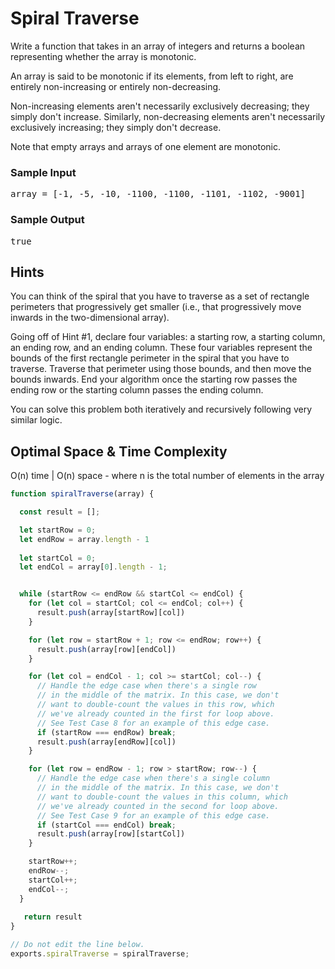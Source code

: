 # Spiral Traverse

<div class="html">
<p>
  Write a function that takes in an array of integers and returns a boolean
  representing whether the array is monotonic.
</p>
<p>
  An array is said to be monotonic if its elements, from left to right, are
  entirely non-increasing or entirely non-decreasing.
</p>
<p>
  Non-increasing elements aren't necessarily exclusively decreasing; they simply
  don't increase. Similarly, non-decreasing elements aren't necessarily
  exclusively increasing; they simply don't decrease.
</p>
<p>Note that empty arrays and arrays of one element are monotonic.</p>
<h3>Sample Input</h3>
<pre><span class="CodeEditor-promptParameter">array</span> = [-1, -5, -10, -1100, -1100, -1101, -1102, -9001]
</pre>
<h3>Sample Output</h3>
<pre>true
</pre>
</div>
<h2>Hints</h2>

<p>
You can think of the spiral that you have to traverse as a set of rectangle perimeters that progressively get smaller (i.e., that progressively move inwards in the two-dimensional array).
</p>
<p>
Going off of Hint #1, declare four variables: a starting row, a starting column, an ending row, and an ending column. These four variables represent the bounds of the first rectangle perimeter in the spiral that you have to traverse. Traverse that perimeter using those bounds, and then move the bounds inwards. End your algorithm once the starting row passes the ending row or the starting column passes the ending column.
</p>
<p>

You can solve this problem both iteratively and recursively following very similar logic.
</p>
<h2>Optimal Space & Time Complexity</h2>

O(n) time | O(n) space - where n is the total number of elements in the array

```javascript
function spiralTraverse(array) {

  const result = [];

  let startRow = 0;
  let endRow = array.length - 1
  
  let startCol = 0;
  let endCol = array[0].length - 1;


  while (startRow <= endRow && startCol <= endCol) {
    for (let col = startCol; col <= endCol; col++) {
      result.push(array[startRow][col])
    }

    for (let row = startRow + 1; row <= endRow; row++) {
      result.push(array[row][endCol])
    }

    for (let col = endCol - 1; col >= startCol; col--) {
      // Handle the edge case when there's a single row
      // in the middle of the matrix. In this case, we don't
      // want to double-count the values in this row, which
      // we've already counted in the first for loop above.
      // See Test Case 8 for an example of this edge case.
      if (startRow === endRow) break;
      result.push(array[endRow][col])
    }

    for (let row = endRow - 1; row > startRow; row--) {
      // Handle the edge case when there's a single column
      // in the middle of the matrix. In this case, we don't
      // want to double-count the values in this column, which
      // we've already counted in the second for loop above.
      // See Test Case 9 for an example of this edge case.
      if (startCol === endCol) break;
      result.push(array[row][startCol])
    }

    startRow++;
    endRow--;
    startCol++;
    endCol--; 
  }
  
   return result
}

// Do not edit the line below.
exports.spiralTraverse = spiralTraverse;


```